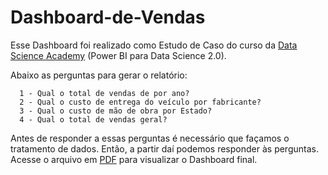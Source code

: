 # Dashboard-de-Vendas

Esse Dashboard foi realizado como Estudo de Caso do curso da [Data Science Academy](https://www.datascienceacademy.com.br) (Power BI para Data Science 2.0).

Abaixo as perguntas para gerar o relatório:

      1 - Qual o total de vendas de por ano?
      2 - Qual o custo de entrega do veículo por fabricante?
      3 - Qual o custo de mão de obra por Estado?
      4 - Qual o total de vendas geral?
      
Antes de responder a essas perguntas é necessário que façamos o tratamento de dados. Então, a partir daí podemos responder às perguntas. Acesse o arquivo em [PDF](Estudo_de_Caso_1/EstudoCaso1.pdf) para visualizar o Dashboard final. 
